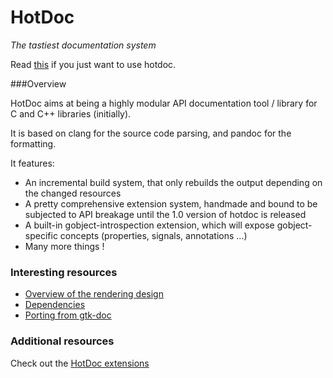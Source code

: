 # HotDoc

*The tastiest documentation system*

Read [this](documentation/setup.markdown) if you just want to use hotdoc.

###Overview

HotDoc aims at being a highly modular API documentation tool / library for
C and C++ libraries (initially).

It is based on clang for the source code parsing, and pandoc for the
formatting.

It features:

+ An incremental build system, that only rebuilds the output depending on the changed
  resources
+ A pretty comprehensive extension system, handmade and bound to be subjected to API
  breakage until the 1.0 version of hotdoc is released
+ A built-in gobject-introspection extension, which will expose gobject-specific
  concepts (properties, signals, annotations ...)
+ Many more things !

### Interesting resources

* [Overview of the rendering design](documentation/design.markdown)
* [Dependencies](documentation/dependencies.markdown)
* [Porting from gtk-doc](documentation/porting.markdown)

### Additional resources

Check out the [HotDoc extensions](https://github.com/MathieuDuponchelle/hotdoc_extensions)
